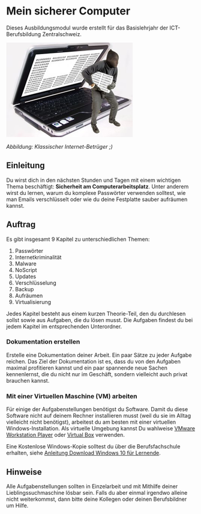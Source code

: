 # Mein sicherer Computer

Dieses Ausbildungsmodul wurde erstellt für das Basislehrjahr der ICT-Berufsbildung Zentralschweiz.

![Bild](res/betrueger.jpg)

_Abbildung: Klassischer Internet-Betrüger ;)_

## Einleitung

 Du wirst dich in den nächsten Stunden und Tagen mit einem wichtigen Thema beschäftigt: **Sicherheit am Computerarbeitsplatz**. Unter anderem wirst du lernen, warum du komplexe Passwörter verwenden solltest, wie man Emails verschlüsselt oder wie du deine Festplatte sauber aufräumen kannst.

## Auftrag

Es gibt insgesamt 9 Kapitel zu unterschiedlichen Themen: 

1. Passwörter
2. Internetkriminalität
3. Malware
4. NoScript
5. Updates
6. Verschlüsselung
7. Backup
8. Aufräumen
9. Virtualisierung

Jedes Kapitel besteht aus einem kurzen Theorie-Teil, den du durchlesen sollst sowie aus Aufgaben, die du lösen musst. Die Aufgaben findest du bei jedem Kapitel im entsprechenden Unterordner.

### Dokumentation erstellen

Erstelle eine Dokumentation deiner Arbeit. Ein paar Sätze zu jeder Aufgabe reichen. Das Ziel der Dokumentation ist es, dass du von den Aufgaben maximal profitieren kannst und ein paar spannende neue Sachen kennenlernst, die du nicht nur im Geschäft, sondern vielleicht auch privat brauchen kannst.

### Mit einer Virtuellen Maschine (VM) arbeiten

Für einige der Aufgabenstellungen benötigst du Software. Damit du diese Software nicht auf deinem Rechner installieren musst (weil du sie im Alltag vielleicht nicht benötigst), arbeitest du am besten mit einer virtuellen Windows-Installation. Als virtuelle Umgebung kannst Du wahlweise [VMware  Workstation Player](https://www.vmware.com/de/products/workstation-player.html) oder [Virtual Box](https://www.virtualbox.org) verwenden.

Eine Kostenlose Windows-Kopie solltest du über die Berufsfachschule erhalten, siehe [Anleitung Download Windows 10 für Lernende](https://beruf.lu.ch/-/media/Beruf/Dokumente/schulen_berufsbildungszentren/wirtschaft_informatik_technik/ICT/Software_LE/A_Download_Windows10_Lernende_V2a.pdf?la=de-CH). 

## Hinweise

Alle Aufgabenstellungen sollten in Einzelarbeit und mit Mithilfe deiner Lieblingssuchmaschine lösbar sein. Falls du aber einmal irgendwo alleine nicht weiterkommst, dann bitte deine Kollegen oder deinen Berufsbildner um Hilfe.
